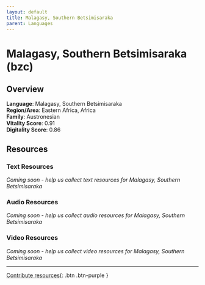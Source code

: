 ```yaml
---
layout: default
title: Malagasy, Southern Betsimisaraka
parent: Languages
---
```


# Malagasy, Southern Betsimisaraka (bzc)

## Overview

**Language**: Malagasy, Southern Betsimisaraka  
**Region/Area**: Eastern Africa, Africa  
**Family**: Austronesian  
**Vitality Score**: 0.91  
**Digitality Score**: 0.86  

## Resources

### Text Resources
*Coming soon - help us collect text resources for Malagasy, Southern Betsimisaraka*

### Audio Resources
*Coming soon - help us collect audio resources for Malagasy, Southern Betsimisaraka*

### Video Resources
*Coming soon - help us collect video resources for Malagasy, Southern Betsimisaraka*

---

[Contribute resources](https://fairtrain.github.io/){: .btn .btn-purple }
